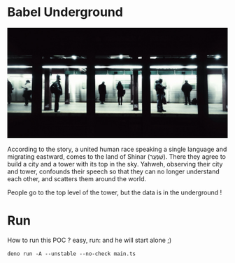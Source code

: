 # Babel Underground

![](https://raw.githubusercontent.com/Sn0wAlice/Babel-Underground/main/.github/wall.webp)

According to the story, a united human race speaking a single language and migrating eastward, comes to the land of Shinar (שִׁנְעָר‎). There they agree to build a city and a tower with its top in the sky. Yahweh, observing their city and tower, confounds their speech so that they can no longer understand each other, and scatters them around the world. 

People go to the top level of the tower, but the data is in the underground !

# Run
How to run this POC ? easy, run: and he will start alone ;)
```
deno run -A --unstable --no-check main.ts
```
